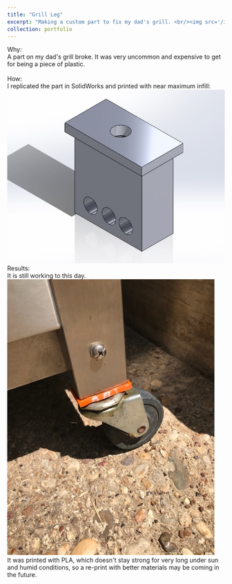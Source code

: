 ```yaml
---
title: "Grill Leg"
excerpt: "Making a custom part to fix my dad's grill. <br/><img src='/images/GrillLeg2.jpg'>"
collection: portfolio
---
```


Why: <br/>
A part on my dad's grill broke. It was very uncommon and expensive to get for being a piece of plastic.<br/><br/>
How: <br/>
I replicated the part in SolidWorks and printed with near maximum infill:
<br/><img src='/images/GrillLeg2.jpg'><br/>
Results:<br/>
It is still working to this day.
<br/><img src='/images/GrillLeg.jpg'><br/>
It was printed with PLA, which doesn't stay strong for very long under sun and humid conditions, so a re-print with better materials may be coming in the future.

